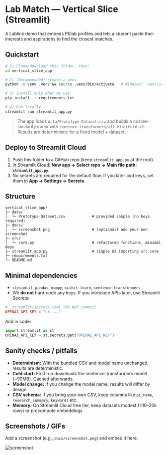 
# Lab Match — Vertical Slice (Streamlit)

A Lablink demo that embeds PI/lab profiles and lets a student paste their interests and aspirations to find the closest matches.

## Quickstart

```bash
# 1) Clone/download this folder, then:
cd vertical_slice_app

# 2) (Recommended) create a venv
python -m venv .venv && source .venv/bin/activate   # Windows: .venv\Scripts\activate

# 3) Install only what we use
pip install -r requirements.txt

# 4) Run locally
streamlit run streamlit_app.py
```

> The app loads `data/Prototype Dataset.csv` and builds a cosine-similarity index with `sentence-transformers/all-MiniLM-L6-v2`.  
> Results are deterministic for a fixed model + dataset.

## Deploy to Streamlit Cloud

1. Push this folder to a GitHub repo (keep `streamlit_app.py` at the root).
2. In Streamlit Cloud: **New app → Select repo → Main file path: `streamlit_app.py`**.
3. No secrets are required for the default flow. If you later add keys, set them in **App → Settings → Secrets**.

## Structure

```
vertical_slice_app/
├─ data/
│  └─ Prototype Dataset.csv            # provided sample (no keys required)
├─ docs/
│  └─ screenshot.png                   # (optional) add your own screenshot
├─ src/
│  └─ core.py                          # refactored functions, minimal deps
├─ streamlit_app.py                    # simple UI importing src.core
├─ requirements.txt
└─ README.md
```

## Minimal dependencies

- `streamlit`, `pandas`, `numpy`, `scikit-learn`, `sentence-transformers`  
- We **do not** hard‑code any keys. If you introduce APIs later, use Streamlit Secrets:

```toml
# .streamlit/secrets.toml (do NOT commit)
OPENAI_API_KEY = "sk-..."
```

And in code:

```python
import streamlit as st
OPENAI_API_KEY = st.secrets.get("OPENAI_API_KEY")
```

## Sanity checks / pitfalls

- **Determinism:** With the bundled CSV and model name unchanged, results are deterministic.
- **Cold start:** First run downloads the sentence-transformers model (~90MB). Cached afterwards.
- **Model change:** If you change the model name, results will differ by design.
- **CSV schema:** If you bring your own CSV, keep columns like `pi_name`, `research_summary`, `keywords` etc.
- **Memory:** On Streamlit Cloud free tier, keep datasets modest (<10–20k rows) or precompute embeddings.

## Screenshots / GIFs

Add a screenshot (e.g., `docs/screenshot.png`) and embed it here:

![screenshot](docs/screenshot.png)
